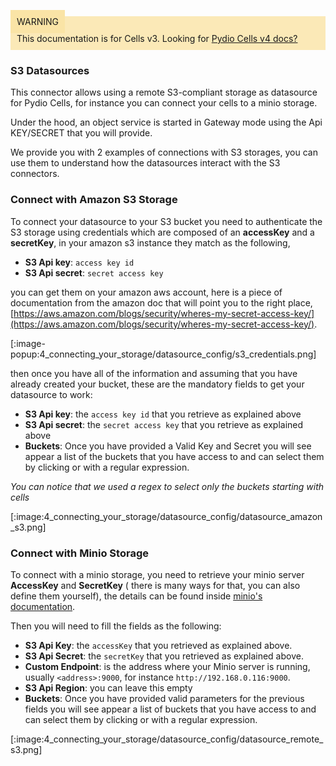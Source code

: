 
<div style="background-color: #fbe9b7;font-size: 14px;">
<span style="background-color: #fae4a6;padding: 10px;">WARNING</span>
<span style="padding: 10px;display: inline-block;">This documentation is for Cells v3. Looking for <a href="https://pydio.com/en/docs/cells/v4/quick-start">Pydio Cells v4 docs?</a></span>
</div>

### S3 Datasources

This connector allows using a remote S3-compliant storage as datasource for Pydio Cells, for instance you can connect your cells to a minio storage.

Under the hood, an object service is started in Gateway mode using the Api KEY/SECRET that you will provide.

We provide you with 2 examples of connections with S3 storages, you can use them to understand how the datasources interact with the S3 connectors.

### Connect with Amazon S3 Storage

To connect your datasource to your S3 bucket you need to authenticate the S3 storage using credentials which are composed of an **accessKey** and a **secretKey**, in your amazon s3 instance they match as the following,

- **S3 Api key**: `access key id`
- **S3 Api secret**: `secret access key`
  
you can get them on your amazon aws account, here is a piece of documentation from the amazon doc that will point you to the right place, [https://aws.amazon.com/blogs/security/wheres-my-secret-access-key/](https://aws.amazon.com/blogs/security/wheres-my-secret-access-key/).

[:image-popup:4_connecting_your_storage/datasource_config/s3_credentials.png]

then once you have all of the information and assuming that you have already created your bucket, these are the mandatory fields to get your datasource to work:

- **S3 Api key**: the `access key id` that you retrieve as explained above
- **S3 Api secret**: the `secret access key` that you retrieve as explained above
- **Buckets**: Once you have provided a Valid Key and Secret you will see appear a list of the buckets that you have access to and can select them by clicking or with a regular expression.

_You can notice that we used a regex to select only the buckets starting with cells_

[:image:4_connecting_your_storage/datasource_config/datasource_amazon_s3.png]

### Connect with Minio Storage

To connect with a minio storage, you need to retrieve your minio server **AccessKey** and **SecretKey** ( there is many ways for that, you can also define them yourself), the details can be found inside [minio's documentation](https://docs.minio.io/docs/minio-quickstart-guide.html).

Then you will need to fill the fields as the following:

- **S3 Api Key**: the `accessKey` that you retrieved as explained above.
- **S3 Api Secret**: the `secretKey` that you retrieved as explained above.
- **Custom Endpoint**: is the address where your Minio server is running, usually `<address>:9000`, for instance `http://192.168.0.116:9000`.
- **S3 Api Region**: you can leave this empty
- **Buckets**: Once you have provided valid parameters for the previous fields you will see appear a list of buckets that you have access to and can select them by clicking or with a regular expression.

[:image:4_connecting_your_storage/datasource_config/datasource_remote_s3.png]